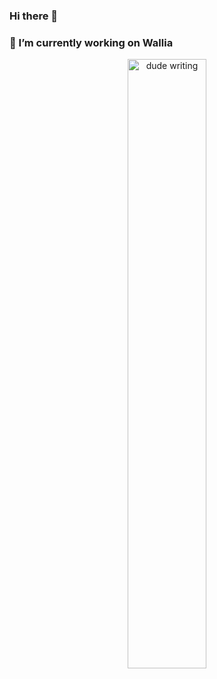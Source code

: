 ### Hi there 👋
#### <h3 >**🔭 I’m currently working on Wallia**</h3>


<p align="center">
<img src="https://giffiles.alphacoders.com/215/215911.gif" alt='dude writing' style="width: 50%">
</p>

<!--
**MigueJimenezR/MigueJimenezR** is a ✨ _special_ ✨ repository because its `README.md` (this file) appears on your GitHub profile.

Here are some ideas to get you started:

### <h3>**- 🌱 I’m currently learning python</h3> 
- 🌱 I’m currently learning ...
- 👯 I’m looking to collaborate on ...
- 🤔 I’m looking for help with ...
- 💬 Ask me about ...
- 📫 How to reach me: ...
- 😄 Pronouns: ...
- ⚡ Fun fact: ...
-->
